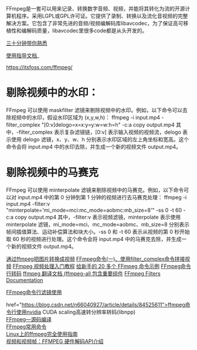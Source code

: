 FFmpeg是一套可以用来记录、转换数字音频、视频，并能将其转化为流的开源计算机程序。采用LGPL或GPL许可证。它提供了录制、转换以及流化音视频的完整解决方案。它包含了非常先进的音频/视频编解码库libavcodec，为了保证高可移植性和编解码质量，libavcodec里很多code都是从头开发的。

[三十分钟带你熟悉](https://zhuanlan.zhihu.com/p/89872960)

[使用指导文档](https://ffmpeg.xianwaizhiyin.net/base-ffmpeg/ffmpeg-mux.html)_

https://itsfoss.com/ffmpeg/


# 剔除视频中的水印：

FFmpeg 可以使用 maskfilter 滤镜来剔除视频中的水印。例如，以下命令可以去除视频中的水印，假设水印区域为 (x,y,w,h)：
ffmpeg -i input.mp4 -filter_complex "[0:v]delogo=x=x:y=y:w=w:h=h" -c:a copy output.mp4
其中，-filter_complex 表示复杂滤镜链，[0:v] 表示输入视频的视频流，delogo 表示使用 delogo 滤镜，x、y、w、h 分别表示水印区域的左上角坐标和宽高。这个命令会将 input.mp4 中的水印去除，并生成一个新的视频文件 output.mp4。

# 剔除视频中的马赛克

FFmpeg 可以使用 minterpolate 滤镜来剔除视频中的马赛克。例如，以下命令可以对 input.mp4 中的第 0 分钟到第 1 分钟的视频进行去马赛克处理：
ffmpeg -i input.mp4 -filter:v "minterpolate='mi_mode=mci:mc_mode=aobmc:mb_size=8'" -ss 0 -t 60 -c:a copy output.mp4
其中，-filter:v 表示视频滤镜，minterpolate 表示使用 minterpolate 滤镜，mi_mode=mci、mc_mode=aobmc、mb_size=8 分别表示帧间插值算法、运动补偿算法和块大小。-ss 0 和 -t 60 表示从视频的第 0 秒开始取 60 秒的视频进行处理。这个命令会将 input.mp4 中的马赛克去除，并生成一个新的视频文件 output.mp4。

[通过ffmpeg把图片转换成视频]("http://blog.360converter.com/archives/894")
[FFmpeg命令(一)、使用filter_complex命令拼接视频]("https://blog.csdn.net/Gary__123456/article/details/88742705")
[FFmpeg 视频处理入门教程]("http://www.ruanyifeng.com/blog/2020/01/ffmpeg.html")
[给新手的 20 多个 FFmpeg 命令示例]("https://zhuanlan.zhihu.com/p/67878761")
[FFmpeg命令行转码]("https://blog.csdn.net/Lyman_Ye/article/details/80305904")
[ffmpeg 翻译文档 (ffmpeg-all 包含重要组件]("https://www.bookstack.cn/read/other-doc-cn-ffmpeg/README.md")
[FFmpeg Filters Documentation]("http://ffmpeg.org/ffmpeg-filters.html#drawtext-1")

[FFmpeg命令行滤镜使用]("https://www.shangmayuan.com/a/46d1902c245842e586ddea9b.html")

href="https://blog.csdn.net/n66040927/article/details/84525611">ffmpeg命令行使用nvidia CUDA scaling高速转分辨率转码(libnpp)</a><br /> <a href="https://www.cnblogs.com/carle-09/p/11736390.html">FFmpeg—源码编译</a><br /> <a href="https://www.jianshu.com/p/c56d5d79ce8b">FFmpeg常用命令</a><br /> <a href="https://eyehere.net/2019/the-complete-guide-for-using-ffmpeg-in-linux/">Linux上的ffmpeg完全使用指南</a><br /> <a href="https://zhuanlan.zhihu.com/p/168240163">视频和视频帧&#xff1a;FFMPEG 硬件解码API介绍</a></p> 

